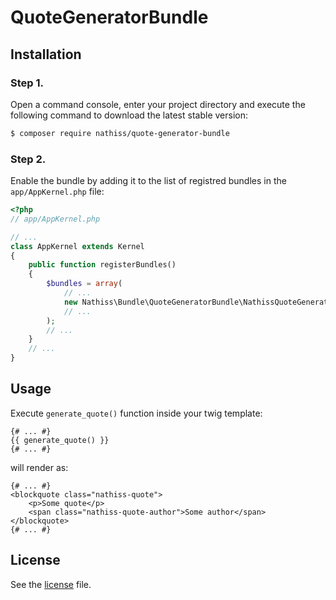 # QuoteGeneratorBundle

## Installation

### Step 1.

Open a command console, enter your project directory and execute the following command to download the latest stable version:
```bash
$ composer require nathiss/quote-generator-bundle
```

### Step 2.

Enable the bundle by adding it to the list of registred bundles in the `app/AppKernel.php` file:
```php
<?php
// app/AppKernel.php

// ...
class AppKernel extends Kernel
{
    public function registerBundles()
    {
        $bundles = array(
            // ...
            new Nathiss\Bundle\QuoteGeneratorBundle\NathissQuoteGeneratorBundle(),
            // ...
        );
        // ...
    }
    // ...
}
```

## Usage

Execute `generate_quote()` function inside your twig template:
```twig
{# ... #}
{{ generate_quote() }}
{# ... #}
```

will render as:
```twig
{# ... #}
<blockquote class="nathiss-quote">
    <p>Some quote</p>
    <span class="nathiss-quote-author">Some author</span>
</blockquote>
{# ... #}
```

## License
See the [license](https://github.com/nathiss/quote-generator-bundle/blob/master/LICENSE) file.
